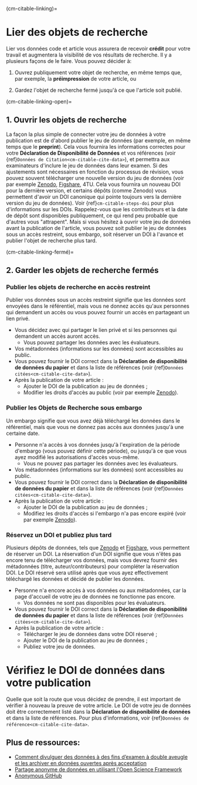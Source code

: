 (cm-citable-linking)=

# Lier des objets de recherche

Lier vos données code et article vous assurera de recevoir **crédit** pour votre travail et augmentera la visibilité de vos résultats de recherche. Il y a plusieurs façons de le faire. Vous pouvez décider à:

1) Ouvrez publiquement votre objet de recherche, en même temps que, par exemple, la **préimpression** de votre article, ou

2) Gardez l'objet de recherche fermé jusqu'à ce que l'article soit publié.

(cm-citable-linking-open)=
## 1. Ouvrir les objets de recherche

La façon la plus simple de connecter votre jeu de données à votre publication est de d'abord publier le jeu de données (par exemple, en même temps que le **preprint**). Cela vous fournira les informations correctes pour votre **Déclaration de Disponibilité de Données** et vos références (voir {ref}`Données de Citation<cm-citable-cite-data>`), et permettra aux examinateurs d'inclure le jeu de données dans leur examen. Si des ajustements sont nécessaires en fonction du processus de révision, vous pouvez souvent télécharger une nouvelle version du jeu de données (voir par exemple [Zenodo](https://zenodo.org/), [Figshare](https://figshare.com/), 4TU. Cela vous fournira un nouveau DOI pour la dernière version, et certains dépôts (comme Zenodo) vous permettent d'avoir un DOI canonique qui pointe toujours vers la dernière version du jeu de données). Voir {ref}`cm-citable-steps-doi` pour plus d'informations sur les DOIs. Rappelez-vous que les contributeurs et la date de dépôt sont disponibles publiquement, ce qui rend peu probable que d'autres vous "attrapent". Mais si vous hésitez à ouvrir votre jeu de données avant la publication de l'article, vous pouvez soit publier le jeu de données sous un accès restreint, sous embargo, soit réserver un DOI à l'avance et publier l'objet de recherche plus tard.

(cm-citable-linking-fermé)=
## 2. Garder les objets de recherche fermés

### Publier les objets de recherche en accès restreint

Publier vos données sous un accès restreint signifie que les données sont envoyées dans le référentiel, mais vous ne donnez accès qu'aux personnes qui demandent un accès ou vous pouvez fournir un accès en partageant un lien privé.
* Vous décidez avec qui partager le lien privé et si les personnes qui demandent un accès auront accès.
    * Vous pouvez partager les données avec les évaluateurs.
* Vos métadonnées (informations sur les données) sont accessibles au public.
* Vous pouvez fournir le DOI correct dans la **Déclaration de disponibilité de données du papier** et dans la liste de références (voir {ref}`Données citées<cm-citable-cite-data>`).
* Après la publication de votre article :
    * Ajouter le DOI de la publication au jeu de données ;
    * Modifier les droits d'accès au public (voir par exemple [Zenodo](https://zenodo.org/)).

### Publier les Objets de Recherche sous embargo

Un embargo signifie que vous avez déjà téléchargé les données dans le référentiel, mais que vous ne donnez pas accès aux données jusqu'à une certaine date.
* Personne n'a accès à vos données jusqu'à l'expiration de la période d'embargo (vous pouvez définir cette période), ou jusqu'à ce que vous ayez modifié les autorisations d'accès vous-même.
    * Vous ne pouvez pas partager les données avec les évaluateurs.
* Vos métadonnées (informations sur les données) sont accessibles au public.
* Vous pouvez fournir le DOI correct dans la **Déclaration de disponibilité de données du papier** et dans la liste de références (voir {ref}`Données citées<cm-citable-cite-data>`).
* Après la publication de votre article :
    * Ajouter le DOI de la publication au jeu de données ;
    * Modifiez les droits d'accès si l'embargo n'a pas encore expiré (voir par exemple [Zenodo](https://zenodo.org/)).

### Réservez un DOI et publiez plus tard

Plusieurs dépôts de données, tels que [Zenodo](https://zenodo.org/) et [Figshare](https://figshare.com/), vous permettent de réserver un DOI. La réservation d'un DOI signifie que vous n'êtes pas encore tenu de télécharger vos données, mais vous devrez fournir des métadonnées (titre, auteur/contributeurs) pour compléter la réservation DOI. Le DOI réservé sera utilisé après que vous ayez effectivement téléchargé les données et décidé de publier les données.
* Personne n'a encore accès à vos données ou aux métadonnées, car la page d'accueil de votre jeu de données ne fonctionne pas encore.
    * Vos données ne sont pas disponibles pour les évaluateurs.
* Vous pouvez fournir le DOI correct dans la **Déclaration de disponibilité de données du papier** et dans la liste de références (voir {ref}`Données citées<cm-citable-cite-data>`).
* Après la publication de votre article :
    * Télécharger le jeu de données dans votre DOI réservé ;
    * Ajouter le DOI de la publication au jeu de données ;
    * Publiez votre jeu de données.

# Vérifiez le DOI de données dans votre publication

Quelle que soit la route que vous décidez de prendre, il est important de vérifier à nouveau la preuve de votre article. Le DOI de votre jeu de données doit être correctement listé dans la **Déclaration de disponibilité de données** et dans la liste de références. Pour plus d'informations, voir {ref}`Données de référence<cm-citable-cite-data>`.


## Plus de ressources:

* [Comment divulguer des données à des fins d’examen à double aveugle et les archiver en données ouvertes après acceptation](https://ineed.coffee/5205/how-to-disclose-data-for-double-blind-review-and-make-it-archived-open-data-upon-acceptance/)
* [Partage anonyme de données en utilisant l'Open Science Framework](https://help.osf.io/hc/en-us/articles/360019930333-Create-a-View-only-Link-for-a-Project)
* [Anonymous GitHub](https://anonymous.4open.science/)

